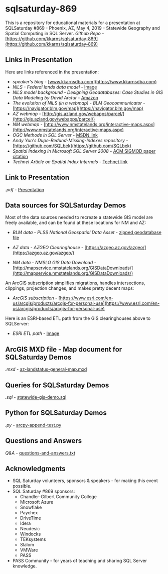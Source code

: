 # sqlsaturday-869

This is a repository for educational materials for a presentation at SQLSaturday #869 - Phoenix, AZ, May 4, 2019 - Statewide Geography and Spatial Computing in SQL Server.  *Github Repo* - [https://github.com/kkarns/sqlsaturday-869](https://github.com/kkarns/sqlsaturday-869)

## Links in Presentation

Here are links referenced in the presentation:
* *speaker's blog* - [www.kkarnsdba.com](https://www.kkarnsdba.com)
* *NILS - Federal lands data model* - [Image](https://github.com/kkarns/sqlsaturday-869/blob/master/federal-lands-data-model.png)
* *NILS model background - Designing Geodatabases: Case Studies in GIS Data Modeling by David Arctur* - [Amazon](https://www.amazon.com/s?k=9781589480216&i=stripbooks&linkCode=qs) 
* *The evolution of NILS (in a webmap) - BLM Geocommunicator* - [https://navigator.blm.gov/map](https://navigator.blm.gov/map)
* *AZ webmap* - [http://gis.azland.gov/webapps/parcel/](http://gis.azland.gov/webapps/parcel/)
* *NM webmap* - [http://www.nmstatelands.org/interactive-maps.aspx](http://www.nmstatelands.org/interactive-maps.aspx)
* *OGC Methods in SQL Server* - [MSDN link](https://docs.microsoft.com/en-us/sql/t-sql/spatial-geometry/ogc-methods-on-geometry-instances?view=sql-server-2017
)
* *Andy Yun's Dupe-Redund-Missing-Indexes repository* - [https://github.com/SQLbek](https://github.com/SQLbek)
* *Spatial Indexing in Microsoft SQL Server 2008* - [ACM SIGMOD paper citation](https://dl.acm.org/citation.cfm?id=1376737)
* *Technet Article on Spatial Index Internals* - [Technet link](https://social.technet.microsoft.com/wiki/contents/articles/9694.tuning-spatial-point-data-queries-in-sql-server-2012.aspx)



## Link to Presentation

*.pdf* - [Presentation](https://github.com/kkarns/sqlsaturday-869/sqlsaturday-869-statewide-geography-and-spatial-computing-in-sql-server.pdf)

## Data sources for SQLSaturday Demos

Most of the data sources needed to recreate a statewide GIS model are freely available, and can be found at these locations for NM and AZ: 

* *BLM data - PLSS National Geospatial Data Asset* - [zipped geodatabase file](https://catalog.data.gov/dataset/blm-national-public-land-survey-system-polygons-national-geospatial-data-asset-ngda)

* *AZ data - AZGEO Clearinghouse* - [https://azgeo.az.gov/azgeo/](https://azgeo.az.gov/azgeo/)
* *NM data - NMSLO GIS Data Download* - [http://mapservice.nmstatelands.org/GISDataDownloads/](http://mapservice.nmstatelands.org/GISDataDownloads/)

An ArcGIS subscription simplifies migrations, handles intersections, clippings, projection changes, and makes pretty decent maps: 

* *ArcGIS subscription* - [https://www.esri.com/en-us/arcgis/products/arcgis-for-personal-use](https://www.esri.com/en-us/arcgis/products/arcgis-for-personal-use)

Here is an ESRI-based ETL path from the GIS clearinghouses above to SQLServer: 

* *ESRI ETL path* - [Image](https://github.com/kkarns/sqlsaturday-869/blob/master/path-from-clearinghouses-to-sqlserver.png)


## ArcGIS MXD file - Map document for SQLSaturday Demos

*.mxd* - [az-landstatus-general-map.mxd](https://github.com/kkarns/sqlsaturday-869/blob/master/az-landstatus-general-map.mxd)

## Queries for SQLSaturday Demos

*.sql* - [statewide-gis-demo.sql](https://github.com/kkarns/sqlsaturday-869/blob/master/statewide-gis-demo.sql)

## Python for SQLSaturday Demos

*.py* - [arcpy-append-test.py](https://github.com/kkarns/sqlsaturday-869/blob/master/arcpy-append-test.py)

## Questions and Answers

*Q&A* - [questions-and-answers.txt](https://github.com/kkarns/sqlsaturday-869/blob/master/questions-and-answers.txt)

## Acknowledgments

* SQL Saturday volunteers, sponsors & speakers - for making this event possible.
* SQL Saturday #869 sponsors:
  * Chandler-Gilbert Community College
  * Microsoft Azure
  * Snowflake
  * Paychex
  * DriveTime
  * Idera
  * Neudesic
  * Windocks
  * TEKsystems
  * Slalom
  * VMWare
  * PASS
* PASS Community - for years of teaching and sharing SQL Server knowledge.


